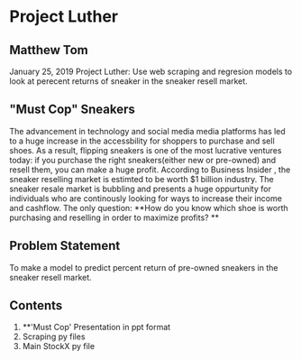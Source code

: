 # Project Luther
## Matthew Tom
January 25, 2019
Project Luther: Use web scraping and regresion models to look at perecent returns of sneaker in the sneaker resell market.

## "Must Cop" Sneakers

The advancement in technology and social media media platforms has led to a huge increase in the accessbility for shoppers to purchase and sell shoes. As a result, flipping sneakers is one of the most lucrative ventures today: if you purchase the right sneakers(either new or pre-owned) and resell them, you can make a huge profit. According to Business Insider , the sneaker reselling market is estimted to be worth $1 billion industry. The sneaker resale market is bubbling and presents a huge oppurtunity for individuals who are continously looking for ways to increase their income and cashflow. The only question: **How do you know which shoe is worth purchasing and reselling in order to maximize profits? **

## Problem Statement

To make a model to predict percent return of pre-owned sneakers in the sneaker resell market.

## Contents
1. **'Must Cop' Presentation in ppt format
2. Scraping py files
3. Main StockX py file
